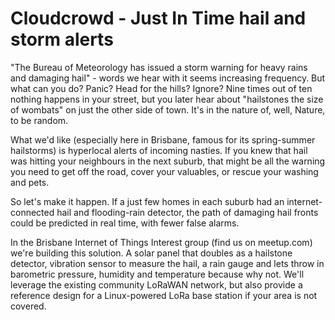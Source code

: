 # Cloudcrowd - Just In Time hail and storm alerts

"The Bureau of Meteorology has issued a storm warning for heavy rains and damaging hail" - words we hear with it seems increasing frequency.   But what can you do?  Panic?   Head for the hills?   Ignore?     Nine times out of ten nothing happens in your street, but you later hear about "hailstones the size of wombats" on just the other side of town.  It's in the nature of, well, Nature, to be random.     

What we'd like (especially here in Brisbane, famous for its spring-summer hailstorms) is hyperlocal alerts of incoming nasties.    If you knew that hail was hitting your neighbours in the next suburb, that might be all the warning you need to get off the road, cover your valuables, or rescue your washing and pets.

So let's make it happen.    If a just few homes in each suburb had an internet-connected hail and flooding-rain detector, the path of damaging hail fronts could be predicted in real time, with fewer false alarms.

In the Brisbane Internet of Things Interest group (find us on meetup.com) we're building this solution.     A solar panel that doubles as a hailstone detector, vibration sensor to measure the hail, a rain gauge and lets throw in barometric pressure, humidity and temperature because why not.     We'll leverage the existing community LoRaWAN network, but also provide a reference design for a Linux-powered LoRa base station if your area is not covered.

